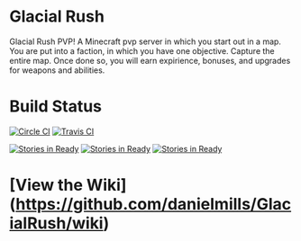 # Glacial Rush
Glacial Rush PVP! A Minecraft pvp server in which you start out in a map. You are put into a faction, in which you have one objective. Capture the entire map. Once done so, you will earn expirience, bonuses, and upgrades for weapons and abilities.

# Build Status
[![Circle CI](https://circleci.com/gh/GlacialRush/GlacialServer/tree/master.svg?style=shield)](https://circleci.com/gh/GlacialRush/GlacialServer/tree/master)
[![Travis CI](https://travis-ci.org/GlacialRush/GlacialServer.svg)](https://travis-ci.org/GlacialRush/GlacialServer)

[![Stories in Ready](https://badge.waffle.io/GlacialRush/GlacialServer.png?label=issues&title=Issues)](https://waffle.io/GlacialRush/GlacialServer)
[![Stories in Ready](https://badge.waffle.io/GlacialRush/GlacialServer.png?label=working&title=Working)](https://waffle.io/GlacialRush/GlacialServer)
[![Stories in Ready](https://badge.waffle.io/GlacialRush/GlacialServer.png?label=done&title=Done)](https://waffle.io/GlacialRush/GlacialServer)

# [View the Wiki] (https://github.com/danielmills/GlacialRush/wiki)
